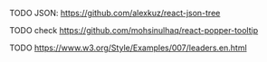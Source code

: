 

TODO JSON:
https://github.com/alexkuz/react-json-tree

TODO check https://github.com/mohsinulhaq/react-popper-tooltip

TODO https://www.w3.org/Style/Examples/007/leaders.en.html
